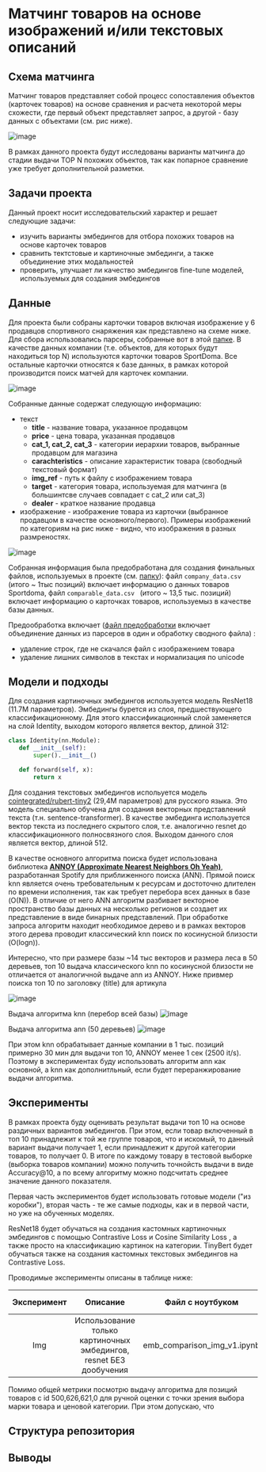 # Матчинг товаров на основе изображений и/или текстовых описаний

## Схема матчинга
Матчинг товаров представляет собой процесс сопоставления объектов (карточек товаров) на основе сравнения и расчета некоторой меры схожести, где первый объект представляет запрос, а другой - базу данных с объектами (см. рис ниже).

![image](https://github.com/user-attachments/assets/c7002f41-b044-4c4c-b24d-1e946b238032)

В рамках данного проекта будут исследованы варианты матчинга до стадии выдачи TOP N похожих объектов, так как попарное сравнение уже требует дополнительной разметки.

## Задачи проекта
Данный проект носит исследовательский характер и решает следующие задачи:
- изучить варианты эмбедингов для отбора похожих товаров на основе карточек товаров
- сравнить тектстовые и картиночные эмбединги, а также объединение этих модальностей
- проверить, улучшает ли качество эмбедингов fine-tune моделей, используемых для создания эмбедингов

## Данные
Для проекта были собраны карточки товаров включая изображение у 6 продавцов спортивного снаряжения как представлено на схеме ниже. Для сбора использовались парсеры, собранные вот в этой [папке](https://github.com/shakhovak/CV_OTUS_course/tree/master/Fin_project/parcers). В качестве данных компании (т.е. объектов, для которых будут находиться top N) используются карточки товаров SportDoma. Все остальные карточки относятся к базе данных, в рамках которой производится поиск матчей для карточек компании.

![image](https://github.com/user-attachments/assets/997640bc-0c19-4a1c-b418-67f41eea99f6)

Собранные данные содержат следующую информацию:

- текст
   - **title** - название товара, указанное продавцом
   - **price** - цена товара, указанная продавцов
   - **cat_1, cat_2, cat_3** - категории иерархии товаров, выбранные продавцом для магазина
   - **carachteristics** - описание характеристик товара (свободный текстовый формат)
   - **img_ref** - путь к файлу с изображением товара
   - **target** - категория товара, используемая для матчинга (в большинтсве случаев совпадает с  cat_2 или cat_3)
   - **dealer** - краткое название продавца
- изображение - изображение товара из карточки (выбранное продавцом в качестве основного/первого). Примеры изображений по категориям на рис ниже - видно, что изображения в разных размреностях.

![image](https://github.com/user-attachments/assets/3241469d-4107-4be8-b8cb-429bfbfe7efb)

Собранная информация была предобработана для создания финальных файлов, используемых в проекте (см. [папку](https://github.com/shakhovak/CV_OTUS_course/tree/master/Fin_project/data)): файл ```company_data.csv ``` (итого ~ 1тыс позиций) включает информацию о данных товаров Sportdoma, файл ```comparable_data.csv ``` (итого ~ 13,5 тыс. позиций) включает информацию о карточках товаров, используемыз в качестве базы данных.

Предообработка включает ([файл предобработки](https://github.com/shakhovak/CV_OTUS_course/blob/master/Fin_project/data/data_analysis_fin.ipynb) включает объединение данных из парсеров в один и обработку сводного файла) :
- удаление строк, где не скачался файл с изображением товара
- удаление лишних символов в текстах и нормализация по unicode



## Модели и подходы
Для создания картиночных эмбедингов используется модель ResNet18 (11.7M параметров). Эмбедингы бурется из слоя, предшествующего классификационному. Для этого классификационный слой заменяется на слой Identity, выходом которого является вектор, длиной 312:
 ```python
class Identity(nn.Module):
    def __init__(self):
        super().__init__()

    def forward(self, x):
        return x
```
Для создания текстовых эмбедингов испольуется модель [cointegrated/rubert-tiny2](https://huggingface.co/cointegrated/rubert-tiny2) (29,4М параметров) для русского языка. Это модель специально обучена для создания векторных представлений текста (т.н. sentence-transformer). В качестве эмбединга используется вектор текста из последнего скрытого слоя, т.е. аналогично resnet до классификационного полносвязного слоя. Выходом данного слоя является вектор, длиной 512.

В качестве основного алгоритма поиска будет использована библиотека [**ANNOY (Approximate Nearest Neighbors Oh Yeah)**](https://github.com/spotify/annoy), разработанная Spotify для приближенного поиска (ANN). Прямой поиск knn является очень требовательным к ресурсам и достоточно длителен по времени исполнения, так как требует перебора всех данных в базе (O(N)). В отличие от него ANN алгоритм разбивает векторное пространство базы данных на несколько регионов и создает их представление в виде бинарных представлений. При обработке запроса алгоритм находит необходимое дерево и в рамках векторов этого дерева проводит классический knn поиск по косинусной близости (O(logn)).

Интересно, что при размере базы ~14 тыс векторов и размера леса в 50 деревьев, топ 10 выдача классического knn по косинусной близости не отличается от аналогичной выдаче ann из ANNOY. Ниже привмер поиска топ 10 по заголовку (title) для артикула

![image](https://github.com/user-attachments/assets/37332b23-3c25-4744-92b8-d3801c92691f)

Выдача алгоритма knn (перебор всей базы)
![image](https://github.com/user-attachments/assets/62fe034c-56c1-4bc7-9c01-2ebd998184a4)

Выдача алгоритма ann (50 деревьев)
![image](https://github.com/user-attachments/assets/a7b050ac-2f21-4b82-bbe3-8cb6b8c24c2b)

При этом knn обрабатывает данные компании в 1 тыс. позиций примерно 30 мин для выдачи топ 10, ANNOY менее 1 сек (2500 it/s). Поэтому в экспериментах буду использовать алгоритм ann как основной, а knn как дополнитльный, если будет переранжирование выдачи алгоритма.
## Эксперименты
В рамках проекта буду оценивать результат выдачи топ 10 на основе раздичных вариантов эмбедингов. При этом, если товар включенный в топ 10 принадлежит к той же группе товаров, что и искомый, то данный вариант выдачи получает 1, если принадлежит к другой категории товаров, то получает 0. В итоге по каждому товару в тестовой выборке (выборка товаров компании) можно получить точнойсть выдачи в виде Accuracy@10, а по всему алгоритму можно подсчитать среднее значение данного показателя.

Первая часть экспериментов будет использовать готовые модели ("из коробки"), вторая часть - те же самые подходы, как и в первой части, но уже на обученных моделях.

ResNet18 будет обучаться на создания кастомных картиночных эмбедингов с помощью Contrastive Loss и Cosine Similarity Loss , а также просто на классификацию картинок на категории. TinyBert будет обучаться также на создания кастомных текстовых эмбедингов на Contrastive Loss. 

Проводимые эксперименты описаны в таблице ниже:

| Эксперимент | Описание  | Файл с ноутбуком   | Acc@10, %   |Визуальная оценка  |
| :---:   | :---: | :---: |:---: |:---: |
| Img |Использование только картиночных эмбедингов, resnet БЕЗ дообучения  | emb_comparison_img_v1.ipynb|85,21|2 из 10, не находит все артикулы той же модели|


Помимо общей метрики посмотрю выдачу алгоритма для позиций товаров с id 500,626,621,0 для ручной оценки с точки зрения выбора марки товара и ценовой категории. При этом допускаю, что 
## Структура репозитория

## Выводы
